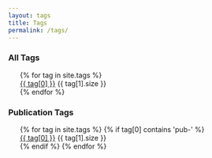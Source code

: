 ```yaml
---
layout: tags
title: Tags
permalink: /tags/
---
```


<!-- <ul>
  {% for tag in site.tags %}
  <div class="tag__label">
    <a href="{{ site.baseurl }}/tag/{{ tag[0] | slugify }}/">{{ tag[0]}} ({{ tag[1].size }})</a>
  </div>
  {% endfor %}
</ul> -->

<h3>All Tags</h3>

<ul>
  <!-- {% assign sorted_tags = site.tags | sort %} -->
  {% for tag in site.tags %}
    <div class="tag__label">
      <span class="tag-name">
        <a href="{{ site.baseurl }}/tag/{{ tag[0] }}/">{{ tag[0] }}</a>
      </span>
      <span class="tag-count">{{ tag[1].size }}</span>
    </div>
  {% endfor %}
</ul>

<h3>Publication Tags</h3>

<ul>
  {% for tag in site.tags %}
    {% if tag[0] contains 'pub-' %}
      <div class="tag__label">
        <span class="tag-name">
          <a href="{{ site.baseurl }}/tag/{{ tag[0] }}/">{{ tag[0] }}</a>
        </span>
        <span class="tag-count">{{ tag[1].size }}</span>
      </div>
    {% endif %}
  {% endfor %}
</ul>
